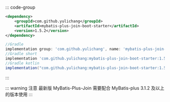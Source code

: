 ::: code-group

```xml [Maven]
<dependency>
    <groupId>com.github.yulichang</groupId>
    <artifactId>mybatis-plus-join-boot-starter</artifactId>
    <version>1.5.2</version>
</dependency>
```


```groovy [Gradle]
//Gradle
implementation group: 'com.github.yulichang', name: 'mybatis-plus-join-boot-starter', version: '1.5.2'
//Gradle short
implementation 'com.github.yulichang:mybatis-plus-join-boot-starter:1.5.2'
//Gradle kotlin
implementation("com.github.yulichang:mybatis-plus-join-boot-starter:1.5.2")
```

:::

::: warning 注意
最新版 MyBatis-Plus-Join 需要配合 MyBatis-plus 3.1.2 及以上的版本使用
:::